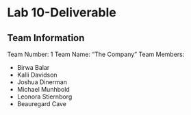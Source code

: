 # Lab 10-Deliverable

## Team Information

Team Number: 1
Team Name: “The Company”
Team Members: 
- Birwa Balar
- Kalli Davidson
- Joshua Dinerman
- Michael Munhbold
- Leonora Stiernborg
- Beauregard Cave

